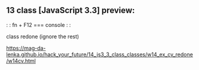 ## 13 class [JavaScript 3.3] preview:

: : fn + F12 === console : : 


class redone (ignore the rest) 

https://mag-da-lenka.github.io/hack_your_future/14_js3_3_class_classes/w14_ex_cv_redone/w14cv.html

